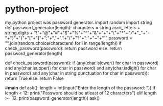 # python-project
my python project was password generator.
import random
import string
def password_generator(length):
 characters = string.ascii_letters + string.digits +
"!"+"@"+"#"+"$"+"%"+"^"+"&"+"+"+"("+"*"+")"+"_"+"-
"+"}"+"{"+"["+"]"+";"+","+"."+"/"+"?"+":"+"~"+"`"
 password = "".join(random.choice(characters) for i in range(length))
 if check_password(password):
 return password
 else:
 return password_generator(length)

def check_password(password):
 if (any(char.islower() for char in password) and
 any(char.isupper() for char in password) and
 any(char.isdigit() for char in password) and
 any(char in string.punctuation for char in password)):
 return True
 else:
 return False

#__main__
def ask():
 length = int(input("Enter the length of the password: "))
 if length < 12:
 print("Password should be atleast of 12 characters")
 elif length >= 12:
 print(password_generator(length))
ask()
